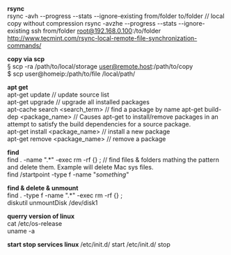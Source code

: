 __rsync__  
rsync -avh --progress --stats --ignore-existing from/folder to/folder   // local copy without compression
rsync -avzhe --progress --stats --ignore-existing ssh from/folder root@192.168.0.100:/to/folder
http://www.tecmint.com/rsync-local-remote-file-synchronization-commands/

__copy via scp__  
§ scp -ra /path/to/local/storage user@remote.host:/path/to/copy  
$ scp user@homeip:/path/to/file /local/path/  

__apt get__  
apt-get update // update source list  
apt-get upgrade // upgrade all installed packages  
apt-cache search <search_term> // find a package by name
apt-get build-dep <package_name> // Causes apt-get to install/remove packages in an attempt to satisfy the build dependencies for a source package.  
apt-get install <package_name> // install a new package  
apt-get remove <package_name> // remove a package  


__find__  
find . -name ".*" -exec rm -rf {\} \; // find files & folders mathing the pattern and delete them. Example will delete Mac sys files.  
find /startpoint -type f -name "*something*"  

__find & delete & unmount__  
find . -type f -name ".*" -exec rm -rf {\} \;  
diskutil unmountDisk /dev/disk1  

__querry version of linux__  
cat /etc/os-release  
uname -a

__start stop services linux__
/etc/init.d/ <service> start
/etc/init.d/ <service> stop
